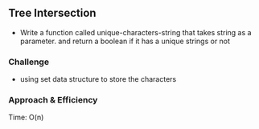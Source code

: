 ## Tree Intersection
- Write a function called unique-characters-string that takes string as a parameter. and return a boolean if it has a unique strings or not

### Challenge
- using set data structure to store the characters

### Approach & Efficiency

Time: O(n)
